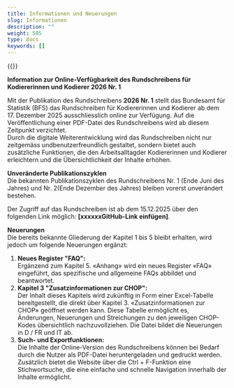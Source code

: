 ```yaml
---
title: Informationen und Neuerungen
slug: Informationen
description: ""
weight: 505
type: docs
keywords: []
---
```


{{<printButton>}}


**Information zur Online-Verfügbarkeit des Rundschreibens für Kodiererinnen und Kodierer 2026 Nr. 1**
  
Mit der Publikation des Rundschreibens **2026 Nr. 1** stellt das Bundesamt für Statistik (BFS) das Rundschreiben für Kodiererinnen und Kodierer ab dem 17. Dezember 2025 ausschliesslich online zur Verfügung. Auf die Veröffentlichung einer PDF-Datei des Rundschreibens wird ab diesem Zeitpunkt verzichtet.  
Durch die digitale Weiterentwicklung wird das Rundschreiben nicht nur zeitgemäss undbenutzerfreundlich gestaltet, sondern bietet auch zusätzliche Funktionen, die den Arbeitsalltagder Kodiererinnen und Kodierer erleichtern und die Übersichtlichkeit der Inhalte erhöhen.  
  
 **Unveränderte Publikationszyklen**  
 Die bekannten Publikationszyklen des Rundschreibens Nr. 1 (Ende Juni des Jahres) und Nr. 2(Ende Dezember des Jahres) bleiben vorerst unverändert bestehen.
   
 Der Zugriff auf das Rundschreiben ist ab dem 15.12.2025 über den folgenden Link möglich: **[xxxxxxGitHub-Link einfügen]**.  
  
**Neuerungen**  
Die bereits bekannte Gliederung der Kapitel 1 bis 5 bleibt erhalten, wird jedoch um folgende Neuerungen ergänzt:
   1.	**Neues Register "FAQ":**  
   Ergänzend zum Kapitel 5. «Anhang» wird ein neues Register «FAQ» eingeführt, das spezifische und allgemeine FAQs abbildet und beantwortet. 
   2.	**Kapitel 3 "Zusatzinformationen zur CHOP":**  
   Der Inhalt dieses Kapitels wird zukünftig in Form einer Excel-Tabelle bereitgestellt, die direkt über Kapitel 3. «Zusatzinformationen zur CHOP» geöffnet werden kann. Diese Tabelle ermöglicht es, Änderungen, Neuerungen und Streichungen zu den jeweiligen CHOP-Kodes übersichtlich nachzuvollziehen. Die Datei bildet die Neuerungen in D / FR und IT ab. 
   3.	**Such- und Exportfunktionen:**  
   Die Inhalte der Online-Version des Rundschreibens können bei Bedarf durch die Nutzer als PDF-Datei heruntergeladen und gedruckt werden. Zusätzlich bietet die Website über die Ctrl + F-Funktion eine Stichwortsuche, die eine einfache und schnelle Navigation innerhalb der Inhalte ermöglicht.
   


